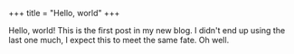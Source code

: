 +++
title = "Hello, world"
+++

Hello, world! This is the first post in my new blog. I didn't end up using the last one much, I expect this to meet the same fate. Oh well.